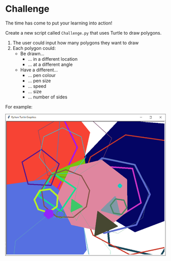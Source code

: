 # Challenge

The time has come to put your learning into action!

Create a new script called `Challenge.py` that uses Turtle to draw polygons.

1. The user could input how many polygons they want to draw
2. Each polygon could:
    - Be drawn...
        - ... in a different location
        - ... at a different angle
    - Have a different...
        - ... pen colour
        - ... pen size
        - ... speed
        - ... size
        - ... number of sides

For example:

![image](./example.PNG)